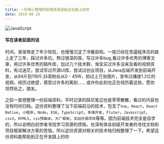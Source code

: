 ```yaml
---
title: 一份用心整理的前端资源送给正在路上的你
date: 2019-06-26
---
```

![JavaScript](/blog-vuepress/images/banner-link.jpg)
#### 写在读者前面的话
时间，渐渐带走了年少轻狂，也慢慢沉淀了冷暖自知。一晃已经在苦逼程序员的路上走了三年，踩过许多坑，熬过很深的夜，写过许多bug,看过许多优秀的博客文章，用过许多优秀的插件库，加过几个技术群，淘宝买过许多没来及看的视频资料，有过迷茫，尝试写过开源UI库，尝试过创业项目，从Java后端开发到前端开发，从94斤到118斤,抖音粉丝从0 - 45W，拍过上万张图片，发布过播放1.2亿的视频，经历过绝望，感受过许多的离别...... 或许你此刻也正在经历着这些，愿你坦然处之，朋友。
<br /><br />
之前一直想整理一份前端资料，平时记录的踩坑笔记也是零零散散，看过的内容也没有时间归档。这份资料整理了当下前端前沿的技术，包含了`Vue`，`React`，`React Native`，`小程序`，`Node`，`ES6`，`TypeScript`，`多端开发`，`Fluter`，`Javascript`，`css3`，`HTML5`，`css预编译`，`大厂框架`，`实战开源项目`等等。因为前端技术完全是自学的，所以会明白初学者寻找学习资源的烦恼，也深有体会初级开发者的寻找文档和项目框架解决方案的苦恼，所以这份资源对相关的技术栈归档整理了一下。希望这份资料能帮助到正在开发路上的你
<links/>
<!-- <sn-comment></sn-comment> -->